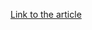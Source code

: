 [Link to the article](https://www.netskope.com/blog/from-delivery-to-execution-an-evasive-azorult-campaign-smuggled-through-google-sites)

